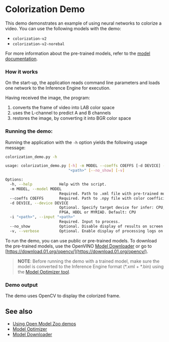 # Colorization Demo

This demo demonstrates an example of using neural networks to colorize a video.
You can use the following models with the demo:

* `colorization-v2`
* `colorization-v2-norebal`

For more information about the pre-trained models, refer to the [model documentation](../../../models/public/index.md).

### How it works

On the start-up, the application reads command line parameters and loads one network to the Inference Engine for execution.

Having received the image, the program:
1) converts the frame of video into LAB color space
2) uses the L-channel to predict A and B channels
3) restores the image, by converting it into BGR color space

### Running the demo:

Running the application with the `-h` option yields the following usage message:

```sh
colorization_demo.py -h

usage: colorization_demo.py [-h] -m MODEL --coeffs COEFFS [-d DEVICE] -i
                            "<path>" [--no_show] [-v]

Options:
  -h, --help            Help with the script.
  -m MODEL, --model MODEL
                        Required. Path to .xml file with pre-trained model.
  --coeffs COEFFS       Required. Path to .npy file with color coefficients.
  -d DEVICE, --device DEVICE
                        Optional. Specify target device for infer: CPU, GPU,
                        FPGA, HDDL or MYRIAD. Default: CPU
  -i "<path>", --input "<path>"
                        Required. Input to process.
  --no_show             Optional. Disable display of results on screen.
  -v, --verbose         Optional. Enable display of processing logs on screen.
```

To run the demo, you can use public or pre-trained models. To download the pre-trained models, use the OpenVINO [Model Downloader](../../../tools/downloader/README.md) or go to [https://download.01.org/opencv/](https://download.01.org/opencv/).

> **NOTE**: Before running the demo with a trained model, make sure the model is converted to the Inference Engine format (\*.xml + \*.bin) using the [Model Optimizer tool](https://docs.openvinotoolkit.org/latest/_docs_MO_DG_Deep_Learning_Model_Optimizer_DevGuide.html).

### Demo output

The demo uses OpenCV to display the colorized frame.

## See also

* [Using Open Model Zoo demos](../../README.md)
* [Model Optimizer](https://docs.openvinotoolkit.org/latest/_docs_MO_DG_Deep_Learning_Model_Optimizer_DevGuide.html)
* [Model Downloader](../../../tools/downloader/README.md)

